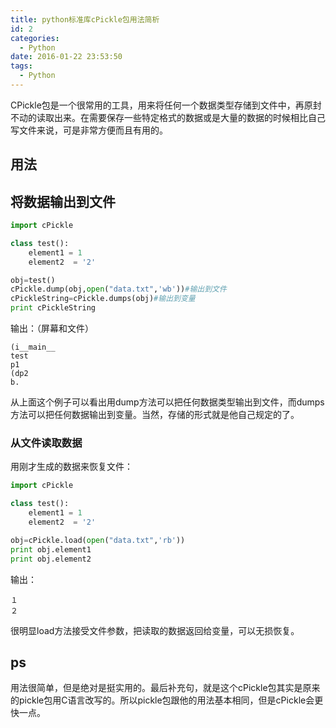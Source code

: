 ```yaml
---
title: python标准库cPickle包用法简析
id: 2
categories:
  - Python
date: 2016-01-22 23:53:50
tags:
  - Python
---
```


CPickle包是一个很常用的工具，用来将任何一个数据类型存储到文件中，再原封不动的读取出来。在需要保存一些特定格式的数据或是大量的数据的时候相比自己写文件来说，可是非常方便而且有用的。

## 用法

## 将数据输出到文件

```python
import cPickle

class test():
    element1 = 1
    element2  = '2'

obj=test()
cPickle.dump(obj,open("data.txt",'wb'))#输出到文件
cPickleString=cPickle.dumps(obj)#输出到变量
print cPickleString
```
输出：（屏幕和文件）
```
(i__main__
test
p1
(dp2
b.
```
从上面这个例子可以看出用dump方法可以把任何数据类型输出到文件，而dumps方法可以把任何数据输出到变量。当然，存储的形式就是他自己规定的了。

### 从文件读取数据

用刚才生成的数据来恢复文件：
```python
import cPickle

class test():
    element1 = 1
    element2  = '2'

obj=cPickle.load(open("data.txt",'rb'))
print obj.element1
print obj.element2
```
输出：
```
１
２
```
很明显load方法接受文件参数，把读取的数据返回给变量，可以无损恢复。

## ps

用法很简单，但是绝对是挺实用的。最后补充句，就是这个cPickle包其实是原来的pickle包用C语言改写的。所以pickle包跟他的用法基本相同，但是cPickle会更快一点。
